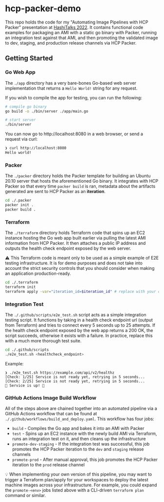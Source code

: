 # hcp-packer-demo

This repo holds the code for my "Automating Image Pipelines with HCP Packer" presentation at [HashiTalks 2022](https://events.hashicorp.com/hashitalks2022). It contains functional code examples for packaging an AMI with a static go binary with Packer, running an integration test against that AMI, and then promoting the validated image to dev, staging, and production release channels via HCP Packer.

## Getting Started

### Go Web App

The `./app` directory has a very bare-bones Go-based web server implementation that returns a `Hello World!` string for any request.

If you wish to compile the app for testing, you can run the following:

```bash
# compile go binary
go build -o ./bin/server ./app/main.go

# start server
./bin/server
```

You can now go to http://localhost:8080 in a web browser, or send a request via curl:

```bash
❯ curl http://localhost:8080
Hello world!
```

### Packer

The `./packer` directory holds the Packer template for building an Ubuntu 20.10 server that hosts the aforementioned Go binary. It integrates with HCP Packer so that every time `packer build` is ran, metadata about the artifacts generated are sent to HCP Packer as an **iteration**.

```bash
cd ./.packer
packer init .
packer build .
```

### Terraform

The `./terraform` directory holds Terraform code that spins up an EC2 instance hosting the Go web app built earlier via pulling the latest AMI information from HCP Packer. It then attaches a public IP address and outputs the health check endpoint exposed by the web server.

:warning: This Terraform code is meant only to be used as a simple example of E2E testing infrastructure. It is for demo purposes and does not take into account the strict security controls that you should consider when making an application production-ready.

```bash
cd ./.terraform
terraform init
terraform apply -var="iteration_id=$iteration_id" # replace with your desired HCP Packer iteration
```

### Integration Test

The `./.github/scripts/e2e_test.sh` script acts as a simple integration testing script. It functions by taking in a health check endpoint url (output from Terraform) and tries to connect every 5 seconds up to 25 attempts. If the health check endpoint exposed by the web app returns a 200 OK, the script succeeds, otherwise it exists with a failure. In practice, replace this with a much more thorough test suite. 

```bash
cd ./.github/scripts
./e2e_test.sh <healthcheck_endpoint>
```

Example: 
```
❯ ./e2e_test.sh https://example.com/api/v2/healthz
[Check: 1/25] Service is not ready yet, retrying in 5 seconds...
[Check: 2/25] Service is not ready yet, retrying in 5 seconds...
🎉 Service is up! 🎉
```

### GitHub Actions Image Build Workflow

All of the steps above are chained together into an automated pipeline via a GitHub Actions workflow that can be found at `./.github/workflows/build_and_deploy.yaml`. This workflow has four jobs:
 - `build` - Compiles the Go app and bakes it into an AMI with Packer
 - `test` - Spins up an EC2 instance with the newly build AMI via Terraform, runs an integration test on it, and then cleans up the infrastructure
 - `promote-dev-staging` - If the integration test was successful, this job promotes the HCP Packer iteration to the `dev` and `staging` release channels
 - `promote-prod` - After manual approval, this job promotes the HCP Packer iteration to the `prod` release channel

 :bulb: When implementing your own version of this pipeline, you may want to trigger a Terraform plan/apply for your workspaces to deploy the latest machine images across your infrastructure. For example, you could expand the `promote-<env>` jobs listed above with a CLI-driven `terraform plan` command or similar.
